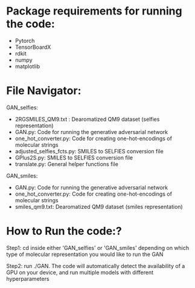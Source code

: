 # Package requirements for running the code: 
- Pytorch
- TensorBoardX
- rdkit 
- numpy 
- matplotlib


# File Navigator: 

GAN_selfies: 
- 2RGSMILES_QM9.txt : Dearomatized QM9 dataset (selfies representation)
- GAN.py: Code for running the generative adversarial network
- one_hot_converter.py: Code for creating one-hot-encodings of molecular strings
- adjusted_selfies_fcts.py: SMILES to SELFIES conversion file
- GPlus2S.py: SMILES to SELFIES conversion file
- translate.py: General helper functions file

GAN_smiles: 
- GAN.py: Code for running the generative adversarial network
- one_hot_converter.py: Code for creating one-hot-encodings of molecular strings
- smiles_qm9.txt: Dearomatized QM9 dataset (smiles representation)

# How to Run the code:? 
Step1: cd inside either 'GAN_selfies' or 'GAN_smiles' depending on which type of molecular representation you would like to run the GAN

Step2: run ./GAN.
       The code will automatically detect the availability of a GPU on your device, and run multiple models with different hyperparameters
